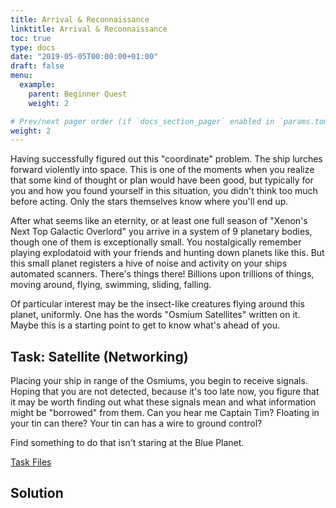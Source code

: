 ```yaml
---
title: Arrival & Reconnaissance
linktitle: Arrival & Reconnaissance
toc: true
type: docs
date: "2019-05-05T00:00:00+01:00"
draft: false
menu:
  example:
    parent: Beginner Quest
    weight: 2

# Prev/next pager order (if `docs_section_pager` enabled in `params.toml`)
weight: 2
---
```


Having successfully figured out this "coordinate" problem. The ship lurches forward violently into space. This is one of the moments when you realize that some kind of thought or plan would have been good, but typically for you and how you found yourself in this situation, you didn't think too much before acting. Only the stars themselves know where you'll end up.

After what seems like an eternity, or at least one full season of "Xenon's Next Top Galactic Overlord" you arrive in a system of 9 planetary bodies, though one of them is exceptionally small. You nostalgically remember playing explodatoid with your friends and hunting down planets like this. But this small planet registers a hive of noise and activity on your ships automated scanners. There's things there! Billions upon trillions of things, moving around, flying, swimming, sliding, falling.

Of particular interest may be the insect-like creatures flying around this planet, uniformly. One has the words "Osmium Satellites" written on it. Maybe this is a starting point to get to know what's ahead of you.

## Task: Satellite (Networking)

Placing your ship in range of the Osmiums, you begin to receive signals. Hoping that you are not detected, because it's too late now, you figure that it may be worth finding out what these signals mean and what information might be "borrowed" from them. Can you hear me Captain Tim? Floating in your tin can there? Your tin can has a wire to ground control?

Find something to do that isn't staring at the Blue Planet.

[Task Files](https://storage.googleapis.com/gctf-2019-attachments/768be4f10429f613eb27fa3e3937fe21c7581bdca97d6909e070ab6f7dbf2fbf)

## Solution



